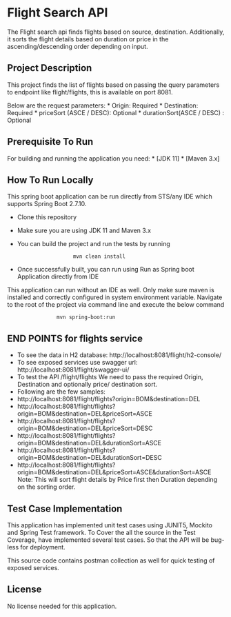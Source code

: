 # Flight Search API


The Flight search api finds flights based on source, destination. Additionally, it sorts the flight details based on duration or price in the ascending/descending order depending on input.


## Project Description


This project finds the list of flights based on passing the query parameters to endpoint like flight/flights, this is available on port 8081.

Below are the request parameters:
	* Origin: Required
	* Destination: Required
	* priceSort (ASCE / DESC): Optional
	* durationSort(ASCE / DESC) : Optional



## Prerequisite To Run 


For building and running the application you need:
	* [JDK 11]
	* [Maven 3.x]

## How To Run Locally


This spring boot application can be run directly from STS/any IDE which supports Spring Boot 2.7.10.
* Clone this repository
* Make sure you are using JDK 11 and Maven 3.x
* You can build the project and run the tests by running 

						mvn clean install
* Once successfully built, you can run using Run as Spring boot Application directly from IDE

This application can run without an IDE as well. Only make sure maven is installed and correctly configured in system environment
variable. Navigate to  the root of the project via command line and execute the below command

					mvn spring-boot:run


## END POINTS for flights service

* To see the data in H2 database: http://localhost:8081/flight/h2-console/
* To see exposed services use swagger url:  http://localhost:8081/flight/swagger-ui/
* To test the API /flight/flights We need to pass the required Origin, Destination and optionally price/ destination sort. 
* Following are the few samples:
* http://localhost:8081/flight/flights?origin=BOM&destination=DEL
* http://localhost:8081/flight/flights?origin=BOM&destination=DEL&priceSort=ASCE
* http://localhost:8081/flight/flights?origin=BOM&destination=DEL&priceSort=DESC
* http://localhost:8081/flight/flights?origin=BOM&destination=DEL&durationSort=ASCE
* http://localhost:8081/flight/flights?origin=BOM&destination=DEL&durationSort=DESC
* http://localhost:8081/flight/flights?origin=BOM&destination=DEL&priceSort=ASCE&durationSort=ASCE
	Note: This will sort flight details by Price first then Duration depending on the sorting order.

## Test Case Implementation


This application has implemented unit test cases using JUNIT5, Mockito and Spring Test framework. 
To Cover the all the source in the Test Coverage, have implemented several test cases. So that the API will be bug-less for deployment.

This source code contains postman collection as well for quick testing of exposed services.

## License


No license needed for this application.


